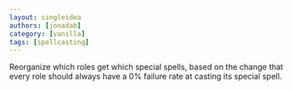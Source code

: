```yaml
---
layout: singleidea
authors: [jonadab]
category: [vanilla]
tags: [spellcasting]
---
```

Reorganize which roles get which special spells, based on the change that every role should always have a 0% failure rate at casting its special spell.
